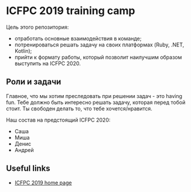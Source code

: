 # ICFPC 2019 training camp

Цель этого репозитория:

- отработать основные взаимодействия в команде;
- потренироваться решать задачу на своих платформах (Ruby, .NET, Kotlin);
- прийти к формату работы, который позволит наилучшим образом выступить на ICFPC 2020.

## Роли и задачи

Главное, что мы хотим преследовать при решении задач - это having fun. Тебе должно быть интересно решать задачу, которая перед тобой стоит. Ты свободен делать то, что тебе хочется/нравится.

Наш состав на предстоящий ICFPC 2020:

- Саша
- Миша
- Денис
- Андрей

## Useful links

- [ICFPC 2019 home page](https://icfpcontest2019.github.io/)
